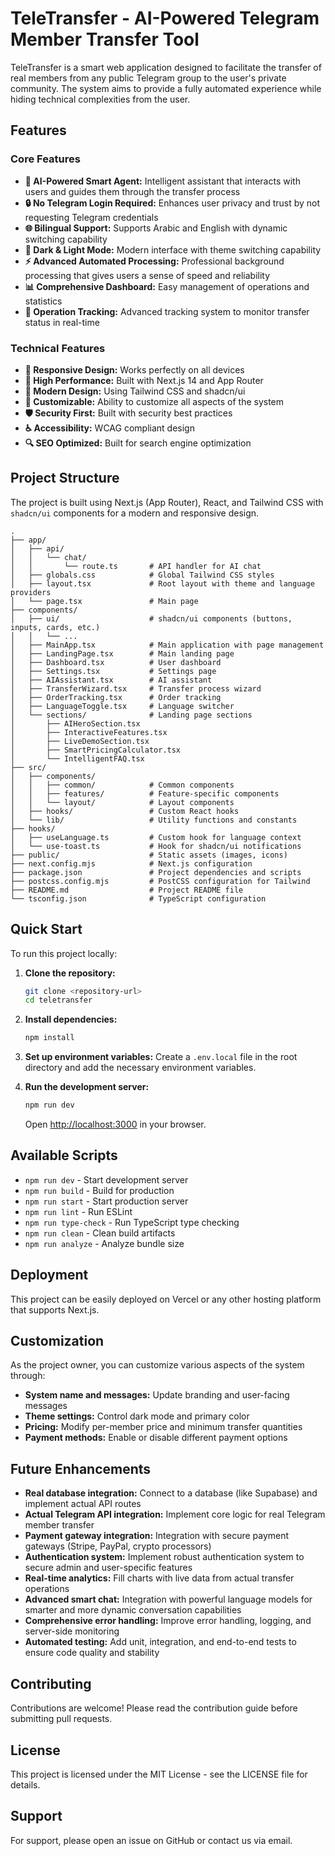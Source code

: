 # TeleTransfer - AI-Powered Telegram Member Transfer Tool

TeleTransfer is a smart web application designed to facilitate the transfer of real members from any public Telegram group to the user's private community. The system aims to provide a fully automated experience while hiding technical complexities from the user.

## Features

### Core Features
- **🤖 AI-Powered Smart Agent:** Intelligent assistant that interacts with users and guides them through the transfer process
- **🔒 No Telegram Login Required:** Enhances user privacy and trust by not requesting Telegram credentials
- **🌐 Bilingual Support:** Supports Arabic and English with dynamic switching capability
- **🎨 Dark & Light Mode:** Modern interface with theme switching capability
- **⚡ Advanced Automated Processing:** Professional background processing that gives users a sense of speed and reliability
- **📊 Comprehensive Dashboard:** Easy management of operations and statistics
- **🎯 Operation Tracking:** Advanced tracking system to monitor transfer status in real-time

### Technical Features
- **📱 Responsive Design:** Works perfectly on all devices
- **🚀 High Performance:** Built with Next.js 14 and App Router
- **🎨 Modern Design:** Using Tailwind CSS and shadcn/ui
- **🔧 Customizable:** Ability to customize all aspects of the system
- **🛡️ Security First:** Built with security best practices
- **♿ Accessibility:** WCAG compliant design
- **🔍 SEO Optimized:** Built for search engine optimization
## Project Structure

The project is built using Next.js (App Router), React, and Tailwind CSS with `shadcn/ui` components for a modern and responsive design.

```
.
├── app/
│   ├── api/
│   │   └── chat/
│   │       └── route.ts       # API handler for AI chat
│   ├── globals.css            # Global Tailwind CSS styles
│   ├── layout.tsx             # Root layout with theme and language providers
│   └── page.tsx               # Main page
├── components/
│   ├── ui/                    # shadcn/ui components (buttons, inputs, cards, etc.)
│   │   └── ...
│   ├── MainApp.tsx            # Main application with page management
│   ├── LandingPage.tsx        # Main landing page
│   ├── Dashboard.tsx          # User dashboard
│   ├── Settings.tsx           # Settings page
│   ├── AIAssistant.tsx        # AI assistant
│   ├── TransferWizard.tsx     # Transfer process wizard
│   ├── OrderTracking.tsx      # Order tracking
│   ├── LanguageToggle.tsx     # Language switcher
│   └── sections/              # Landing page sections
│       ├── AIHeroSection.tsx
│       ├── InteractiveFeatures.tsx
│       ├── LiveDemoSection.tsx
│       ├── SmartPricingCalculator.tsx
│       └── IntelligentFAQ.tsx
├── src/
│   ├── components/
│   │   ├── common/            # Common components
│   │   ├── features/          # Feature-specific components
│   │   └── layout/            # Layout components
│   ├── hooks/                 # Custom React hooks
│   └── lib/                   # Utility functions and constants
├── hooks/
│   ├── useLanguage.ts         # Custom hook for language context
│   └── use-toast.ts           # Hook for shadcn/ui notifications
├── public/                    # Static assets (images, icons)
├── next.config.mjs            # Next.js configuration
├── package.json               # Project dependencies and scripts
├── postcss.config.mjs         # PostCSS configuration for Tailwind
├── README.md                  # Project README file
└── tsconfig.json              # TypeScript configuration
```

## Quick Start

To run this project locally:

1.  **Clone the repository:**
    ```bash
    git clone <repository-url>
    cd teletransfer
    ```

2.  **Install dependencies:**
    ```bash
    npm install
    ```

3.  **Set up environment variables:**
    Create a `.env.local` file in the root directory and add the necessary environment variables.

4.  **Run the development server:**
    ```bash
    npm run dev
    ```
    Open [http://localhost:3000](http://localhost:3000) in your browser.

## Available Scripts

- `npm run dev` - Start development server
- `npm run build` - Build for production
- `npm run start` - Start production server
- `npm run lint` - Run ESLint
- `npm run type-check` - Run TypeScript type checking
- `npm run clean` - Clean build artifacts
- `npm run analyze` - Analyze bundle size

## Deployment

This project can be easily deployed on Vercel or any other hosting platform that supports Next.js.

## Customization

As the project owner, you can customize various aspects of the system through:

- **System name and messages:** Update branding and user-facing messages
- **Theme settings:** Control dark mode and primary color
- **Pricing:** Modify per-member price and minimum transfer quantities
- **Payment methods:** Enable or disable different payment options

## Future Enhancements

- **Real database integration:** Connect to a database (like Supabase) and implement actual API routes
- **Actual Telegram API integration:** Implement core logic for real Telegram member transfer
- **Payment gateway integration:** Integration with secure payment gateways (Stripe, PayPal, crypto processors)
- **Authentication system:** Implement robust authentication system to secure admin and user-specific features
- **Real-time analytics:** Fill charts with live data from actual transfer operations
- **Advanced smart chat:** Integration with powerful language models for smarter and more dynamic conversation capabilities
- **Comprehensive error handling:** Improve error handling, logging, and server-side monitoring
- **Automated testing:** Add unit, integration, and end-to-end tests to ensure code quality and stability

## Contributing

Contributions are welcome! Please read the contribution guide before submitting pull requests.

## License

This project is licensed under the MIT License - see the LICENSE file for details.

## Support

For support, please open an issue on GitHub or contact us via email.